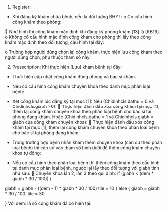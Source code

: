 1.	Register:
-	Khi đăng ký khám chữa bệnh, nếu là đối tượng BHYT:
o	Có cấu hình công khám theo phòng:
 
 
	Như hình thì công khám mặc định khi đăng ký phòng khám [13] là [KB16].
o	Không có cấu hình mặc định công khám cho phòng thì  lấy theo công khám mặc định theo đối tượng, cấu hình tại đây:
 
o	 Trường hợp người dùng chọn lại công khám, thực hiện lưu công khám theo người dùng chọn, phụ thuộc tham số này:
 
2.	Presscription:
Khi thực hiện [Lưu] khám bệnh tại đây:
 
+ Thực hiện cập nhật công khám đúng phòng và bác sĩ khám.
+ Nếu có cấu hình công khám chuyên khoa theo danh mục phân loại bệnh:
 
 
+ Xét công khám lúc đăng ký tại mục [1]:
	Nếu (Chidinhcls.dathu = 0 và Chidinhcls.giabh >0):
	Thực hiện đánh dấu xóa công khám tại mục [1], thêm lại công khám chuyên khoa theo phân loại bệnh cho bác sĩ tại phòng đang khám.
Hoặc (Chidinhcls.dathu = 1 và Chidinhcls.giabh = giabh của công khám chuyên khoa):
	Thực hiện đánh dấu xóa công khám tại mục [1], thêm lại công khám chuyên khoa theo phân loại bệnh cho bác sĩ tại phòng đang khám.
+ Trong trường hợp bệnh nhân khám thêm chuyên khoa (căn cứ theo phân loại bệnh) thì căn cứ vào tham số hình dưới để thêm công khám chuyên khoa tự động:
 
+ Nếu có cấu hình theo phân loại bệnh thì thêm công khám theo cấu hình tại danh mục phân loại bệnh, ngược lại lấy theo đối tượng với giabh tính như sau:
	Chuyên khoa lần 2, lần 3 theo qui định:
if (giabh < (dem * giabh * 30 / 100))
              {

giabh = giabh - ((dem - 1) * giabh * 30 / 100)
       tile  = 10
}
else
{
       giabh = giabh * 30 / 100.
       tile  = 30
                      
}
Với dem: là số công khám đã có hiện tại.

